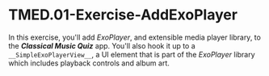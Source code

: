 # TMED.01-Exercise-AddExoPlayer

In this exercise, you'll add _ExoPlayer_, and extensible media player library, to the ___Classical Music Quiz___ app. 
You'll also hook it up to a `__SimpleExoPlayerView__`, a UI element that is part of the _ExoPlayer_ library which includes playback controls and album art.